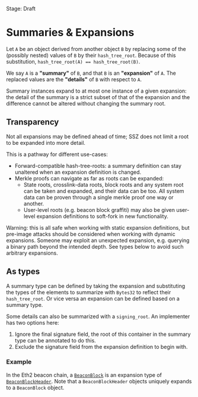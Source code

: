 Stage: Draft


# Summaries & Expansions

Let `A` be an object derived from another object `B` by replacing some of the (possibly nested) values of `B` by their `hash_tree_root`.
Because of this substitution, `hash_tree_root(A) == hash_tree_root(B)`.

We say `A` is a **"summary"** of `B`, and that `B` is an **"expansion"** of `A`. The replaced values are the **"details"** of `B` with respect to `A`.

Summary instances expand to at most one instance of a given expansion: 
 the detail of the summary is a strict subset of that of the expansion and the difference cannot be altered without changing the summary root.

## Transparency

Not all expansions may be defined ahead of time; SSZ does not limit a root to be expanded into more detail.

This is a pathway for different use-cases:
- Forward-compatible hash-tree-roots: a summary definition can stay unaltered when an expansion definition is changed.
- Merkle proofs can navigate as far as roots can be expanded:
    - State roots, crosslink-data roots, block roots and any system root can be taken and expanded, and their data can be too.
      All system data can be proven through a single merkle proof one way or another.
    - User-level roots (e.g. beacon block graffiti) may also be given user-level expansion definitions to soft-fork in new functionality.

Warning: this is all safe when working with static expansion definitions, but pre-image attacks should be considered when working with dynamic expansions.
Someone may exploit an unexpected expansion, e.g. querying a binary path beyond the intended depth. See types below to avoid such arbitrary expansions.

## As types

A summary type can be defined by taking the expansion and substituting the types of the elements to summarize with `Bytes32` to reflect their `hash_tree_root`.
Or vice versa an expansion can be defined based on a summary type.

Some details can also be summarized with a `signing_root`. An implementer has two options here:
1. Ignore the final signature field, the root of this container in the summary type can be annotated to do this.
2. Exclude the signature field from the expansion definition to begin with.

### Example

In the Eth2 beacon chain, a [`BeaconBlock`](https://github.com/ethereum/eth2.0-specs/blob/master/specs/core/0_beacon-chain.md#beaconblock)
is an expansion type of [`BeaconBlockHeader`](https://github.com/ethereum/eth2.0-specs/blob/master/specs/core/0_beacon-chain.md#beaconblockheader).
Note that a `BeaconBlockHeader` objects uniquely expands to a `BeaconBlock` object.
